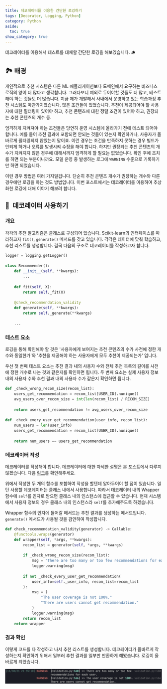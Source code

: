 ```yaml
---
title: 데코레이터를 이용한 간단한 로깅하기
tags: [Decorator, Logging, Python]
category: Python
aside:
  toc: true
show_category: true
---
```


데코레이터를 이용해서 테스트를 대체할 간단한 로깅을 해보겠습니다. 🪵

<!--more-->

## 🏞 배경

개인적으로 추천 시스템은 다른 ML 애플리케이션보다 도메인에서 요구하는 비즈니스 로직의 양이 더 많다고 생각합니다. 그러다보니 예외로 두어야할 것들도 더 많고, 테스트해야 하는 것들도 더 많습니다. 지금 제가 개발해서 사내에서 운영하고 있는 학습과정 추천 시스템도 마찬가지였습니다.  많은 조건들이 있었습니다. 추천이 제공되어야 할 사용자에 대한 필터링이 있어야 하고, 추천 콘텐츠에 대한 정렬 조건이 있어야 하고, 권장되는 추천 콘텐츠의 개수 등.

엄격하게 지켜져야 하는 조건들은 당연히 운영 시스템에 올라가기 전에 테스트 되어야 합니다. 예를 들어 추천 결과에 포함되면 안되는 것들이 있는지 확인하거나, 사용자가 올바르게 필터링되지 않았는지 말이죠. 이런 경우는 조건을 만족하지 못하는 경우 빌드가 안되게 하거나 오류를 발생시켜 수정을 해야 합니다. 하지만 권장되는 추천 콘텐츠의 개수가 지켜지지 않은 경우에 대해서까지 엄격하게 할 필요는 없었습니다. 확인 후에 조치를 하면 되는 부분이니까요. 모델 운영 중 발생하는 로그에 `WARNING` 수준으로 기록하기만 하면 되었습니다. 

이런 경우 방법은 여러 가지일겁니다. 단순히 추천 콘텐츠 개수가 권장하는 개수와 다른 경우에만 로깅을 하는 것도 방법입니다. 이번 포스트에서는 데코레이터를 이용하여 추상화한 로깅에 대해 이야기 해보려 합니다.

## 📝  데코레이터 사용하기

### 개요

각각의 추천 알고리즘은 클래스로 구성되어 있습니다. Scikit-learn의 인터페이스를 따라하고자 `fit()`, `generate()` 메서드를 갖고 있습니다. 각각은 데이터에 맞춰 학습하고, 추천 리스트를 생성합니다. 결국 다음의 구조로 데코레이터를 작성하고자 합니다.

```python
logger = logging.getLogger()

class Recommender():
	def __init__(self, **kwargs):
		...
	
	def fit(self, X):
		return self._fit(X)

	@check_recommendation_validity
	def generate(self, **kwargs):
		return self._generate(**kwargs)

	...
```

### 테스트 요소

로깅을 통해 확인해야 할 것은 '사용자에게 보여지는 추천 콘텐츠의 수가 사전에 정한 개수와 동일한가'와 '추천을 제공해야 하는 사용자에게 모두 추천이 제공되는가' 입니다. 

우선 첫 번째 테스트 요소는 추천 결과 내의 사용자 수와 전체 추천 목록의 길이를 사전에 정한 개수로 나눈 것과 같은지를 확인하면 됩니다. 두 번째 요소는 실제 사용자 정보 내의 사용자 수와 추천 결과 내의 사용자 수가 같은지 확인하면 됩니다.

```python
def _check_wrong_recom_size(recom_list):
	users_get_recommendation = recom_list[USER_ID].nunique()
	avg_users_over_recom_size = int(len(recom_list) / RECOM_SIZE)

	return users_get_recommendation != avg_users_over_recom_size

def _check_every_user_get_recommendation(user_info, recom_list):
	num_users = len(user_info)
	users_get_recommendation = recom_list[USER_ID].nunique()

	return num_users == users_get_recommendation
```

### 데코레이터 작성

데코레이터를 작성해야 합니다. 데코레이터에 대한 자세한 설명은 본 포스트에서 다루지 않겠습니다. 다음 [링크](https://wikidocs.net/83687)를 확인해주세요.

위에서 작성한 두 개의 함수를 포함하여 작성을 할텐데 알아두어야 할 점이 있습니다. 일단 사용할 데코레이터는 클래스 내에서 사용합니다. 따라서 데코레이터 내의 Wrapper 함수에 `self`를 인자로 받으면 클래스 내의 인스턴스에 접근할 수 있습니다. 현재 시스템에서 사용자 정보의 경우 클래스 내의 인스턴스라 `self`를 추가해주도록 하겠습니다.

Wrapper 함수의 인자에 들어갈 메서드는 추천 결과를 생성하는 메서드입니다. `generate()` 메서드가 사용될 것을 감안하여 작성합니다.

```python
def check_recommendation_validity(generator) -> Callable:
    @functools.wraps(generator)
    def wrapper(self, *args, **kwargs):
        recom_list = generator(self, *args, **kwargs)
    
        if _check_wrong_recom_size(recom_list):
            msg = "There are too many or too few recommendations for each user."
            logger.warning(msg)
        
        if not _check_every_user_get_recommendation(
            user_info=self._user_info, recom_list=recom_list
        ):
            msg = (
                "The user coverage is not 100%."
                "There are users cannot get recommendation."
            )
            logger.warning(msg)
        return recom_list
    return wrapper

```

### 결과 확인

이렇게 코드를 다 작성하고 나서 추천 리스트를 생성합니다. 데코레이터가 올바르게 작성하는지 확인하기 위해서 일부러 추천 결과를 일부만 반환하게 해봤습니다. 로깅이 올바르게 되었습니다.

![](/assets/images/2021-11-30-simple-logging-using-decorator/result.png)